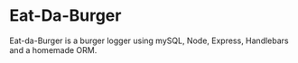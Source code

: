 # Eat-Da-Burger
Eat-da-Burger is a burger logger using mySQL, Node, Express, Handlebars and a homemade ORM. 
